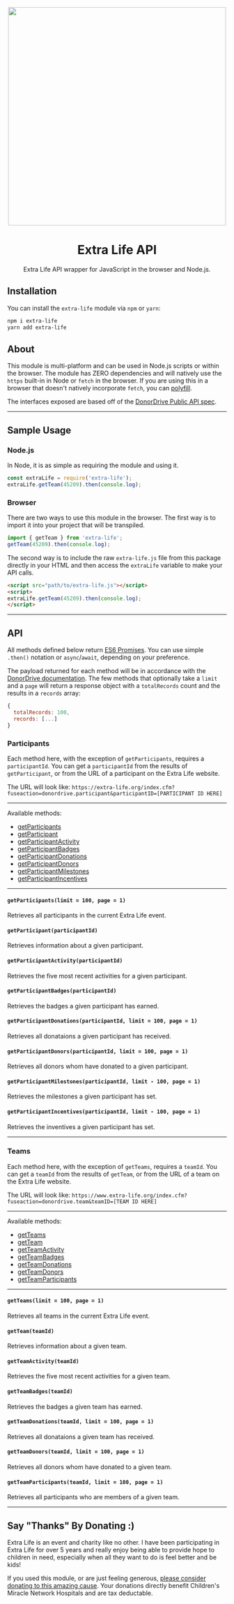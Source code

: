 <div align="center">
  <img width="500" src="https://assets.donordrive.com/themes/extralife/img/logo.svg">
  <h1>Extra Life API</h1>
  <p>Extra Life API wrapper for JavaScript in the browser and Node.js.</p>
</div>

## Installation

You can install the `extra-life` module via `npm` or `yarn`:

```bash
npm i extra-life
yarn add extra-life
```

## About

This module is multi-platform and can be used in Node.js scripts or within the browser. The
module has ZERO dependencies and will natively use the `https` built-in in Node or `fetch`
in the browser. If you are using this in a browser that doesn't natively incorporate `fetch`,
you can [polyfill](https://github.com/github/fetch).

The interfaces exposed are based off of the
[DonorDrive Public API spec](https://github.com/DonorDrive/PublicAPI).

---

## Sample Usage

### Node.js

In Node, it is as simple as requiring the module and using it.

```js
const extraLife = require('extra-life');
extraLife.getTeam(45209).then(console.log);
```

### Browser

There are two ways to use this module in the browser. The first way is to import it into your
project that will be transpiled.

```js
import { getTeam } from 'extra-life';
getTeam(45209).then(console.log);
```

The second way is to include the raw `extra-life.js` file from this package directly in your HTML
and then access the `extraLife` variable to make your API calls.

```html
<script src="path/to/extra-life.js"></script>
<script>
extraLife.getTeam(45209).then(console.log);
</script>
```

---

## API

All methods defined below return
[ES6 Promises](https://developer.mozilla.org/en-US/docs/Web/JavaScript/Reference/Global_Objects/Promise).
You can use simple `.then()` notation or `async`/`await`, depending on your preference.

The payload returned for each method will be in accordance with the
[DonorDrive documentation](https://github.com/DonorDrive/PublicAPI/tree/master/docs/1.0).
The few methods that optionally take a `limit` and a `page` will return a response object
with a `totalRecords` count and the results in a `records` array:

```js
{
  totalRecords: 100,
  records: [...]
}
```

### Participants

Each method here, with the exception of `getParticipants`, requires a `participantId`. You can
get a `participantId` from the results of `getParticipant`, or from the URL of a participant
on the Extra Life website.

The URL will look like: `https://extra-life.org/index.cfm?fuseaction=donordrive.participant&participantID=[PARTICIPANT ID HERE]`

---

Available methods:

- [getParticipants](#getParticipants)
- [getParticipant](#getParticipant)
- [getParticipantActivity](#getParticipantActivity)
- [getParticipantBadges](#getParticipantBadges)
- [getParticipantDonations](#getParticipantDonations)
- [getParticipantDonors](#getParticipantDonors)
- [getParticipantMilestones](#getParticipantMilestones)
- [getParticipantIncentives](#getParticipantIncentives)

---

#### `getParticipants(limit = 100, page = 1)`

Retrieves all participants in the current Extra Life event.

#### `getParticipant(participantId)`

Retrieves information about a given participant.

#### `getParticipantActivity(participantId)`

Retrieves the five most recent activities for a given participant.

#### `getParticipantBadges(participantId)`

Retrieves the badges a given participant has earned.

#### `getParticipantDonations(participantId, limit = 100, page = 1)`

Retrieves all donataions a given participant has received.

#### `getParticipantDonors(participantId, limit = 100, page = 1)`

Retrieves all donors whom have donated to a given participant.

#### `getParticipantMilestones(participantId, limit - 100, page = 1)`

Retrieves the milestones a given participant has set.

#### `getParticipantIncentives(participantId, limit - 100, page = 1)`

Retrieves the inventives a given participant has set.

---

### Teams

Each method here, with the exception of `getTeams`, requires a `teamId`. You can get a
`teamId` from the results of `getTeam`, or from the URL of a team on the Extra Life
website.

The URL will look like: `https://www.extra-life.org/index.cfm?fuseaction=donordrive.team&teamID=[TEAM ID HERE]`

---

Available methods:

- [getTeams](#getTeams)
- [getTeam](#getTeam)
- [getTeamActivity](#getTeamActivity)
- [getTeamBadges](#getTeamBadges)
- [getTeamDonations](#getTeamDonations)
- [getTeamDonors](#getTeamDonors)
- [getTeamParticipants](#getTeamParticipants)

---

#### `getTeams(limit = 100, page = 1)`

Retrieves all teams in the current Extra Life event.

#### `getTeam(teamId)`

Retrieves information about a given team.

#### `getTeamActivity(teamId)`

Retrieves the five most recent activities for a given team.

#### `getTeamBadges(teamId)`

Retrieves the badges a given team has earned.

#### `getTeamDonations(teamId, limit = 100, page = 1)`

Retrieves all donataions a given team has received.

#### `getTeamDonors(teamId, limit = 100, page = 1)`

Retrieves all donors whom have donated to a given team.

#### `getTeamParticipants(teamId, limit = 100, page = 1)`

Retrieves all participants who are members of a given team.

---

## Say "Thanks" By Donating :)

Extra Life is an event and charity like no other. I have been participating in Extra Life for
over 5 years and really enjoy being able to provide hope to children in need, especially when
all they want to do is feel better and be kids!

If you used this module, or are just feeling generous, [please consider donating to this
amazing cause](https://www.extra-life.org/participant/goyney). Your donations directly
benefit Children's Miracle Network Hospitals and are tax deductable.
